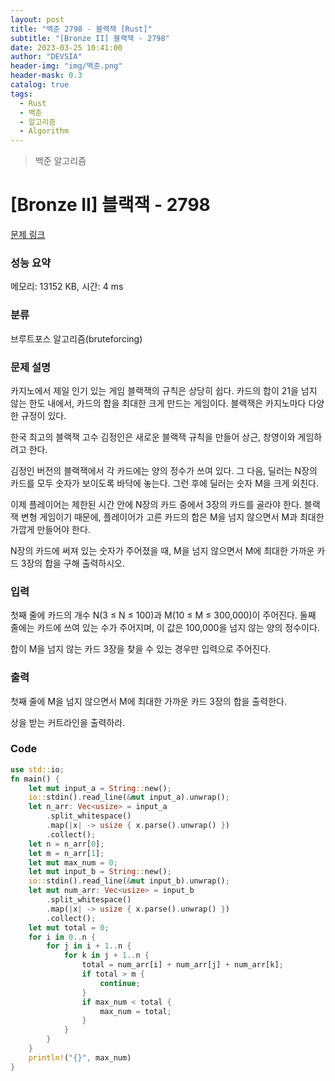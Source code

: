 ```yaml
---
layout: post
title: "백준 2798 - 블랙잭 [Rust]"
subtitle: "[Bronze II] 블랙잭 - 2798"
date: 2023-03-25 10:41:00
author: "DEVSIA"
header-img: "img/백준.png"
header-mask: 0.3
catalog: true
tags:
  - Rust
  - 백준
  - 알고리즘
  - Algorithm
---
```


> 백준 알고리즘

# [Bronze II] 블랙잭 - 2798

[문제 링크](https://www.acmicpc.net/problem/2798)

### 성능 요약

메모리: 13152 KB, 시간: 4 ms

### 분류

브루트포스 알고리즘(bruteforcing)

### 문제 설명

<p>카지노에서 제일 인기 있는 게임 블랙잭의 규칙은 상당히 쉽다. 카드의 합이 21을 넘지 않는 한도 내에서, 카드의 합을 최대한 크게 만드는 게임이다. 블랙잭은 카지노마다 다양한 규정이 있다.</p>

<p>한국 최고의 블랙잭 고수 김정인은 새로운 블랙잭 규칙을 만들어 상근, 창영이와 게임하려고 한다.</p>

<p>김정인 버전의 블랙잭에서 각 카드에는 양의 정수가 쓰여 있다. 그 다음, 딜러는 N장의 카드를 모두 숫자가 보이도록 바닥에 놓는다. 그런 후에 딜러는 숫자 M을 크게 외친다.</p>

<p>이제 플레이어는 제한된 시간 안에 N장의 카드 중에서 3장의 카드를 골라야 한다. 블랙잭 변형 게임이기 때문에, 플레이어가 고른 카드의 합은 M을 넘지 않으면서 M과 최대한 가깝게 만들어야 한다.</p>

<p>N장의 카드에 써져 있는 숫자가 주어졌을 때, M을 넘지 않으면서 M에 최대한 가까운 카드 3장의 합을 구해 출력하시오.</p>

### 입력

 <p>첫째 줄에 카드의 개수 N(3 ≤ N ≤ 100)과 M(10 ≤ M ≤ 300,000)이 주어진다. 둘째 줄에는 카드에 쓰여 있는 수가 주어지며, 이 값은 100,000을 넘지 않는 양의 정수이다.</p>

<p>합이 M을 넘지 않는 카드 3장을 찾을 수 있는 경우만 입력으로 주어진다.</p>

### 출력

 <p>첫째 줄에 M을 넘지 않으면서 M에 최대한 가까운 카드 3장의 합을 출력한다.</p>

 <p>상을 받는 커트라인을 출력하라.</p>

### Code

```rs
use std::io;
fn main() {
    let mut input_a = String::new();
    io::stdin().read_line(&mut input_a).unwrap();
    let n_arr: Vec<usize> = input_a
        .split_whitespace()
        .map(|x| -> usize { x.parse().unwrap() })
        .collect();
    let n = n_arr[0];
    let m = n_arr[1];
    let mut max_num = 0;
    let mut input_b = String::new();
    io::stdin().read_line(&mut input_b).unwrap();
    let mut num_arr: Vec<usize> = input_b
        .split_whitespace()
        .map(|x| -> usize { x.parse().unwrap() })
        .collect();
    let mut total = 0;
    for i in 0..n {
        for j in i + 1..n {
            for k in j + 1..n {
                total = num_arr[i] + num_arr[j] + num_arr[k];
                if total > m {
                    continue;
                }
                if max_num < total {
                    max_num = total;
                }
            }
        }
    }
    println!("{}", max_num)
}
```
